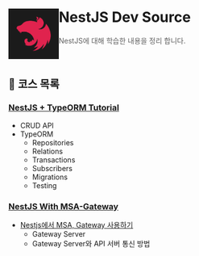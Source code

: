 # NestJS Dev Source <img src="./nestjs.png" align=left width="100" alt="Logo" />

> NestJS에 대해 학습한 내용을 정리 합니다.

<br/>

## 🌿 코스 목록

### [NestJS + TypeORM Tutorial](https://github.com/tjrehdrms123/nest-typeorm-tutorial)

- CRUD API
- TypeORM
  - Repositories
  - Relations
  - Transactions
  - Subscribers
  - Migrations
  - Testing

### [NestJS With MSA-Gateway](https://github.com/tjrehdrms123/nest-msa-gateway)

- [Nestjs에서 MSA, Gateway 사용하기](https://github.com/tjrehdrms123/TIL/blob/main/study/JS/Node.js/Nest.js/msa/Nestjs%EC%97%90%EC%84%9C%20MSA,%20Gateway%20%EC%82%AC%EC%9A%A9%ED%95%98%EA%B8%B0.md)
  - Gateway Server
  - Gateway Server와 API 서버 통신 방법
